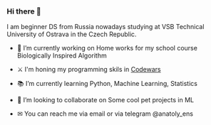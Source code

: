 ### Hi there 👋

I am beginner DS from Russia nowadays studying at VSB Technical University of Ostrava in the Czech Republic.

- 🔨 I’m currently working on Home works for my school course Biologically Inspired Algorithm

- ⚔️ I'm honing my programming skils in [Codewars](https://www.codewars.com/users/ens-a)

- 📚 I’m currently learning Python, Machine Learning, Statistics

- 🤝 I’m looking to collaborate on Some cool pet projects in ML

- ✉ You can reach me via email or via telegram @anatoly_ens
